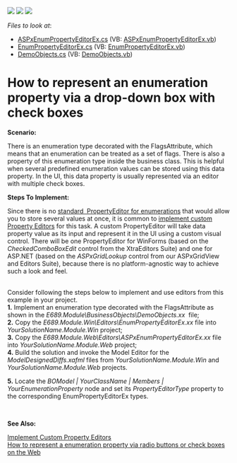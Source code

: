 <!-- default badges list -->
![](https://img.shields.io/endpoint?url=https://codecentral.devexpress.com/api/v1/VersionRange/128592677/18.2.4%2B)
[![](https://img.shields.io/badge/Open_in_DevExpress_Support_Center-FF7200?style=flat-square&logo=DevExpress&logoColor=white)](https://supportcenter.devexpress.com/ticket/details/E689)
[![](https://img.shields.io/badge/📖_How_to_use_DevExpress_Examples-e9f6fc?style=flat-square)](https://docs.devexpress.com/GeneralInformation/403183)
<!-- default badges end -->
<!-- default file list -->
*Files to look at*:

* [ASPxEnumPropertyEditorEx.cs](./CS/E689.Module.Web/Editors/ASPxEnumPropertyEditorEx.cs) (VB: [ASPxEnumPropertyEditorEx.vb](./VB/E689.Module.Web/Editors/ASPxEnumPropertyEditorEx.vb))
* [EnumPropertyEditorEx.cs](./CS/E689.Module.Win/Editors/EnumPropertyEditorEx.cs) (VB: [EnumPropertyEditorEx.vb](./VB/E689.Module.Win/Editors/EnumPropertyEditorEx.vb))
* [DemoObjects.cs](./CS/E689.Module/BusinessObjects/DemoObjects.cs) (VB: [DemoObjects.vb](./VB/E689.Module/BusinessObjects/DemoObjects.vb))
<!-- default file list end -->
# How to represent an enumeration property via a drop-down box with check boxes


<p><strong>Scenario:</strong></p>
<p>There is an enumeration type decorated with the FlagsAttribute, which means that an enumeration can be treated as a set of flags. There is also a property of this enumeration type inside the business class. This is helpful when several predefined enumeration values can be stored using this data property. In the UI, this data property is usually represented via an editor with multiple check boxes.
<br />
<p><strong>Steps To Implement:</strong></p>
<p>Since there is no <a href="https://documentation.devexpress.com/#Xaf/CustomDocument3552">standard  PropertyEditor for enumerations</a> that would allow you to store several values at once, it is common to <a href="http://documentation.devexpress.com/#Xaf/CustomDocument3097">implement custom Property Editors</a> for this task. A custom PropertyEditor will take data property value as its input and represent it in the UI using a custom visual control. There will be one PropertyEditor for WinForms (based on the <em>CheckedComboBoxEdit</em> control from the XtraEditors Suite) and one for ASP.NET (based on the <em>ASPxGridLookup</em> control from our ASPxGridView and Editors Suite), because there is no platform-agnostic way to achieve such a look and feel.</p>
<p><br />Consider following the steps below to implement and use editors from this example in your project.<br /><strong>1.</strong> Implement an enumeration type decorated with the FlagsAttribute as shown in the <em>E689.Module\BusinessObjects\DemoObjects.xx</em>  file;<br /><strong>2.</strong> Copy the <em>E689.Module.Win\Editors\EnumPropertyEditorEx.xx</em> file into <em>YourSolutionName.Module.Win</em> project;<br /><strong>3.</strong> Copy the<em> E689.Module.Web\Editors\ASPxEnumPropertyEditorEx.xx</em> file into <em>YourSolutionName.Module.Web</em> project;<br /><strong>4.</strong> Build the solution and invoke the Model Editor for the <em>ModelDesignedDiffs.xafml</em> files from <em>YourSolutionName.Module.Win </em>and<em> YourSolutionName.Module.Web</em> projects.</p>
<p><strong>5.</strong> Locate the <em>BOModel | YourClassName | Members | YourEnumerationProperty</em> node and set its <em>PropertyEditorType</em> property to the corresponding EnumPropertyEditorEx types.</p>
<p><strong> </strong></p>
<p><strong>See Also:</strong></p>
<p><a href="http://documentation.devexpress.com/#Xaf/CustomDocument3097"><u>Implement Custom Property Editors</u></a><br /><a href="https://www.devexpress.com/Support/Center/p/E444">How to represent a enumeration property via radio buttons or check boxes on the Web</a></p>

<br/>



